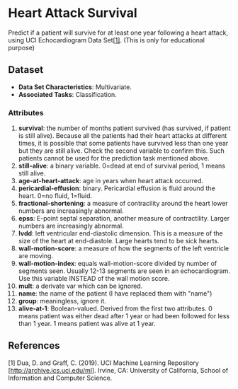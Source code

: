 # Heart Attack Survival
Predict if a patient will survive for at least one year following a heart attack, using UCI Echocardiogram Data Set[[1]](#1). (This is only for educational purpose)

## Dataset

- **Data Set Characteristics**: Multivariate.
- **Associated Tasks**: Classification.

### Attributes
1. **survival**: the number of months patient survived (has survived, if patient is still alive). Because all the patients had their heart attacks at different times, it is possible that some patients have survived less than one year but they are still alive. Check the second variable to confirm this. Such patients cannot be used for the prediction task mentioned above.
2. **still-alive**: a binary variable. 0=dead at end of survival period, 1 means still alive.
3. **age-at-heart-attack**: age in years when heart attack occurred.
4. **pericardial-effusion**: binary. Pericardial effusion is fluid around the heart. 0=no fluid, 1=fluid.
5. **fractional-shortening**: a measure of contracility around the heart lower numbers are increasingly abnormal.
6. **epss**: E-point septal separation, another measure of contractility. Larger numbers are increasingly abnormal.
7. **lvdd**: left ventricular end-diastolic dimension. This is a measure of the size of the heart at end-diastole. Large hearts tend to be sick hearts.
8. **wall-motion-score**: a measure of how the segments of the left ventricle are moving.
9. **wall-motion-index**: equals wall-motion-score divided by number of segments seen. Usually 12-13 segments are seen in an echocardiogram. Use this variable INSTEAD of the wall motion score.
10. **mult**: a derivate var which can be ignored.
11. **name**: the name of the patient (I have replaced them with "name")
12. **group**: meaningless, ignore it.
13. **alive-at-1**: Boolean-valued. Derived from the first two attributes. 0 means patient was either dead after 1 year or had been followed for less than 1 year. 1 means patient was alive at 1 year.




## References

<a id="1">[1]</a> 
Dua, D. and Graff, C. (2019). UCI Machine Learning Repository [http://archive.ics.uci.edu/ml]. Irvine, CA: University of California, School of Information and Computer Science.
